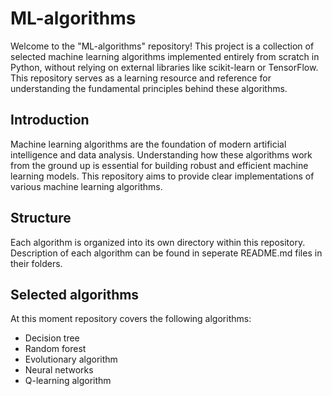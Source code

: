 # ML-algorithms

Welcome to the "ML-algorithms" repository! This project is a collection of selected machine learning algorithms implemented entirely from scratch in Python, without relying on external libraries like scikit-learn or TensorFlow. This repository serves as a learning resource and reference for understanding the fundamental principles behind these algorithms.


## Introduction 
Machine learning algorithms are the foundation of modern artificial intelligence and data analysis. Understanding how these algorithms work from the ground up is essential for building robust and efficient machine learning models. This repository aims to provide clear implementations of various machine learning algorithms.

## Structure
Each algorithm is organized into its own directory within this repository. Description of each algorithm can be found in seperate README.md files in their folders.

## Selected algorithms
At this moment repository covers the following algorithms:
- Decision tree
- Random forest
- Evolutionary algorithm
- Neural networks
- Q-learning algorithm
